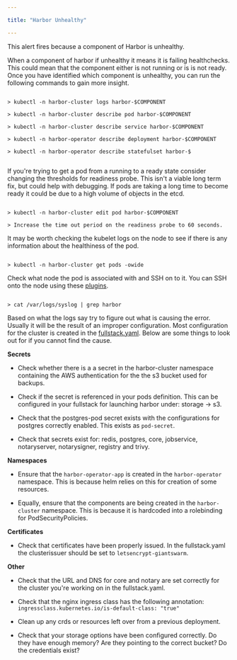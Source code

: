 ```yaml
---

title: "Harbor Unhealthy"

---
```


This alert fires because a component of Harbor is unhealthy.
  
When a component of harbor if unhealthy it means it is failing healthchecks. This could mean that the component either is not running or is is not ready. Once you have identified which component is unhealthy, you can run the following commands to gain more insight.

```

> kubectl -n harbor-cluster logs harbor-$COMPONENT

> kubectl -n harbor-cluster describe pod harbor-$COMPONENT

> kubectl -n harbor-cluster describe service harbor-$COMPONENT

> kubectl -n harbor-operator describe deployment harbor-$COMPONENT

> kubectl -n harbor-operator describe statefulset harbor-$


```

If you're trying to get a pod from a running to a ready state consider changing the thresholds for readiness probe. This isn't a viable long term fix, but could help with debugging. If pods are taking a long time to become ready it could be due to a high volume of objects in the etcd.

```

> kubectl -n harbor-cluster edit pod harbor-$COMPONENT 

> Increase the time out period on the readiness probe to 60 seconds.

```

It may be worth checking the kubelet logs on the node to see if there is any information about the healthiness of the pod.

```

> kubectl -n harbor-cluster get pods -owide

```

Check what node the pod is associated with and SSH on to it. You can SSH onto the node using these [plugins](https://github.com/luksa/kubectl-plugins).

```

> cat /var/logs/syslog | grep harbor

```

Based on what the logs say try to figure out what is causing the error. Usually it will be the result of an improper configuration. Most configuration for the cluster is created in the [fullstack.yaml](https://github.com/goharbor/harbor-operator/blob/master/manifests/samples/full_stack.yaml). Below are some things to look out for if you cannot find the cause. 

**Secrets**

- Check whether there is a a secret in the harbor-cluster namespace containing the AWS authentication for the the s3 bucket used for backups.

- Check if the secret is referenced in your pods definition. This can be configured in your fullstack for launching harbor under: storage -> s3.

- Check that the postgres-pod secret exists with the configurations for postgres correctly enabled. This exists as `pod-secret`.

- Check that secrets exist for: redis, postgres, core, jobservice, notaryserver, notarysigner, registry and trivy.

**Namespaces**

- Ensure that the `harbor-operator-app` is created in the `harbor-operator` namespace. This is because helm relies on this for creation of some resources.

- Equally, ensure that the components are being created in the `harbor-cluster` namespace. This is because it is hardcoded into a rolebinding for PodSecurityPolicies.

**Certificates**

- Check that certificates have been properly issued. In the fullstack.yaml the clusterissuer should be set to `letsencrypt-giantswarm`.

**Other**

- Check that the URL and DNS for core and notary are set correctly for the cluster you're working on in the fullstack.yaml.

- Check that the nginx ingress class has the following annotation:
  `ingressclass.kubernetes.io/is-default-class: "true"`

- Clean up any crds or resources left over from a previous deployment.

- Check that your storage options have been configured correctly. Do they have enough memory? Are they pointing to the correct bucket? Do the credentials exist?
